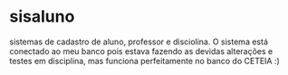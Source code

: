 # sisaluno
sistemas de cadastro de aluno, professor e disciolina.
O sistema está conectado ao meu banco pois estava fazendo as devidas alterações e testes em disciplina, mas funciona perfeitamente no banco do CETEIA :)
